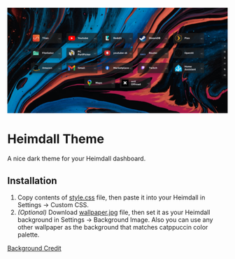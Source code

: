 <p align="center">
	<img src="preview.png">
</p>

# Heimdall Theme

A nice dark theme for your Heimdall dashboard.

## Installation

1. Copy contents of [style.css](https://github.com/Recondroid/Heimdall-Catppuccin-Theme/blob/master/style.css) file, then paste it into your Heimdall in Settings -> Custom CSS.
2. _(Optional)_ Download [wallpaper.jpg](https://github.com/Recondroid/Heimdall-Catppuccin-Theme/blob/master/wallpaper.jpg) file, then set it as your Heimdall background in Settings -> Background Image. Also you can use any other wallpaper as the background that matches catppuccin color palette.

[Background Credit](https://unsplash.com/photos/blue-white-and-red-abstract-painting-NTYYL9Eb9y8)
